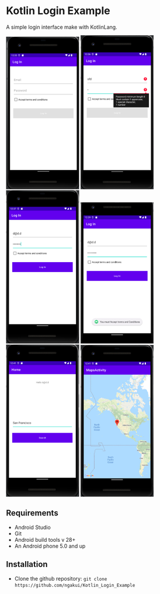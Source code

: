 # Kotlin Login Example

A simple login interface make with KotlinLang.

<img src="https://github.com/ngakui/Kotlin_Login_Example/blob/main/captures/1.png" alt="Login" width="200"/>   <img src="https://github.com/ngakui/Kotlin_Login_Example/blob/main/captures/2.png" alt="Login Error" width="200"/>  <img src="https://github.com/ngakui/Kotlin_Login_Example/blob/main/captures/3.png" alt="Login Error" width="200"/>  <img src="https://github.com/ngakui/Kotlin_Login_Example/blob/main/captures/4.png" alt="Login Error" width="200"/>  <img src="https://github.com/ngakui/Kotlin_Login_Example/blob/main/captures/5.png" alt="Login Error" width="200"/>  <img src="https://github.com/ngakui/Kotlin_Login_Example/blob/main/captures/6.png" alt="Login Error" width="200"/>


## Requirements

* Android Studio
* Git
* Android build tools v 28+
* An Android phone 5.0 and up


## Installation

* Clone the github repository: `git clone https://github.com/ngakui/Kotlin_Login_Example`
